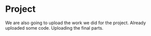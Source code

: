 # Project
We are also going to upload the work we did for the project.
Already uploaded some code.
Uploading the final parts.
